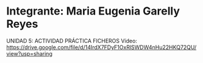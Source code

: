 # Integrante: Maria Eugenia Garelly Reyes
UNIDAD 5: ACTIVIDAD PRÁCTICA FICHEROS
Vídeo: https://drive.google.com/file/d/14IrdX7FDyF1OxRlSWDW4nHu22HKQ72QU/view?usp=sharing

